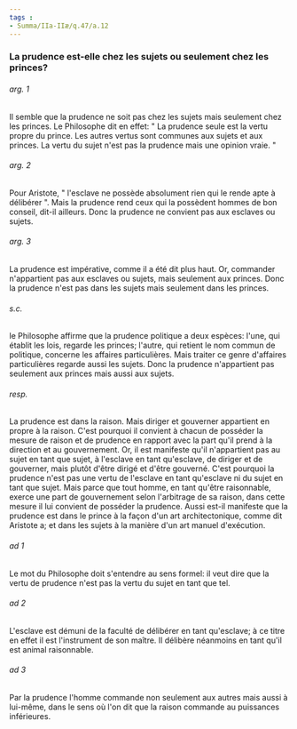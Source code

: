 ```yaml
---
tags : 
- Summa/IIa-IIæ/q.47/a.12
---
```


### La prudence est-elle chez les sujets ou seulement chez les princes?

###### arg. 1
Il semble que la prudence ne soit pas chez les sujets mais seulement chez les princes. Le Philosophe dit en effet: " La prudence seule est la vertu propre du prince. Les autres vertus sont communes aux sujets et aux princes. La vertu du sujet n'est pas la prudence mais une opinion vraie. " 

###### arg. 2
Pour Aristote, " l'esclave ne possède absolument rien qui le rende apte à délibérer ". Mais la prudence rend ceux qui la possèdent hommes de bon conseil, dit-il ailleurs. Donc la prudence ne convient pas aux esclaves ou sujets. 

###### arg. 3
La prudence est impérative, comme il a été dit plus haut. Or, commander n'appartient pas aux esclaves ou sujets, mais seulement aux princes. Donc la prudence n'est pas dans les sujets mais seulement dans les princes. 

###### s.c.
le Philosophe affirme que la prudence politique a deux espèces: l'une, qui établit les lois, regarde les princes; l'autre, qui retient le nom commun de politique, concerne les affaires particulières. Mais traiter ce genre d'affaires particulières regarde aussi les sujets. Donc la prudence n'appartient pas seulement aux princes mais aussi aux sujets. 

###### resp.
La prudence est dans la raison. Mais diriger et gouverner appartient en propre à la raison. C'est pourquoi il convient à chacun de posséder la mesure de raison et de prudence en rapport avec la part qu'il prend à la direction et au gouvernement. Or, il est manifeste qu'il n'appartient pas au sujet en tant que sujet, à l'esclave en tant qu'esclave, de diriger et de gouverner, mais plutôt d'être dirigé et d'être gouverné. C'est pourquoi la prudence n'est pas une vertu de l'esclave en tant qu'esclave ni du sujet en tant que sujet. Mais parce que tout homme, en tant qu'être raisonnable, exerce une part de gouvernement selon l'arbitrage de sa raison, dans cette mesure il lui convient de posséder la prudence. Aussi est-il manifeste que la prudence est dans le prince à la façon d'un art architectonique, comme dit Aristote a; et dans les sujets à la manière d'un art manuel d'exécution. 

###### ad 1
Le mot du Philosophe doit s'entendre au sens formel: il veut dire que la vertu de prudence n'est pas la vertu du sujet en tant que tel. 

###### ad 2
L'esclave est démuni de la faculté de délibérer en tant qu'esclave; à ce titre en effet il est l'instrument de son maître. Il délibère néanmoins en tant qu'il est animal raisonnable. 

###### ad 3
Par la prudence l'homme commande non seulement aux autres mais aussi à lui-même, dans le sens où l'on dit que la raison commande au puissances inférieures. 

